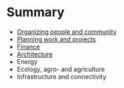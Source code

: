 # Summary

* [Organizing people and community](organizing/README.md)
* [Planning work and projects](projects/README.md)
* [Finance](finance/README.md)
* [Architecture](construction/README.md)
* Energy
* Ecology, agro- and agriculture
* Infrastructure and connectivity

